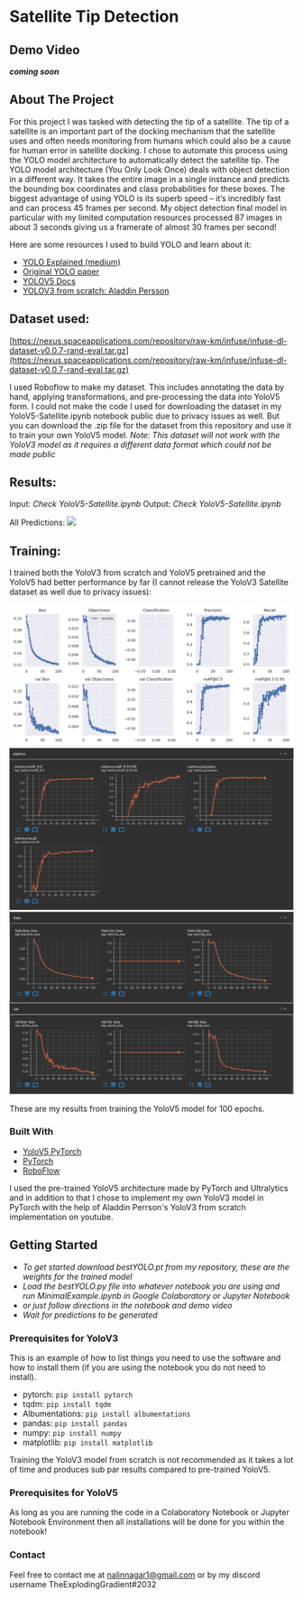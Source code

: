 # Satellite Tip Detection

## Demo Video

***coming soon***

<!-- ABOUT THE PROJECT -->
## About The Project

For this project I was tasked with detecting the tip of a satellite. The tip of a satellite is an important part of the docking mechanism that the satellite uses and often needs monitoring from humans which could also be a cause for human error in satellite docking. I chose to automate this process using the YOLO model architecture to automatically detect the satellite tip. The YOLO model architecture (You Only Look Once) deals with object detection in a different way. It takes the entire image in a single instance and predicts the bounding box coordinates and class probabilities for these boxes. The biggest advantage of using YOLO is its superb speed – it’s incredibly fast and can process 45 frames per second. My object detection final model in particular with my limited computation resources processed 87 images in about 3 seconds giving us a framerate of almost 30 frames per second!

Here are some resources I used to build YOLO and learn about it:

* [YOLO Explained (medium)](https://towardsdatascience.com/yolo-you-only-look-once-real-time-object-detection-explained-492dc9230006)
* [Original YOLO paper](https://arxiv.org/abs/1506.02640)
* [YOLOV5 Docs](https://docs.ultralytics.com/)
* [YOLOV3 from scratch: Aladdin Persson](https://www.youtube.com/watch?v=Grir6TZbc1M)

## Dataset used:

[https://nexus.spaceapplications.com/repository/raw-km/infuse/infuse-dl-dataset-v0.0.7-rand-eval.tar.gz](https://nexus.spaceapplications.com/repository/raw-km/infuse/infuse-dl-dataset-v0.0.7-rand-eval.tar.gz)

I used Roboflow to make my dataset. This includes annotating the data by hand, applying transformations, and pre-processing the data into YoloV5 form. I could not make the code I used for downloading the dataset in my YoloV5-Satellite.ipynb notebook public due to privacy issues as well. But you can download the .zip file for the dataset from this repository and use it to train your own YoloV5 model. 
*Note: This dataset will not work with the YoloV3 model as it requires a different data format which could not be made public*
 

## Results: 
Input: *Check YoloV5-Satellite.ipynb*
Output: *Check YoloV5-Satellite.ipynb*

All Predictions: ![](movie.gif)

## Training:

I trained both the YoloV3 from scratch and YoloV5 pretrained and the YoloV5 had better performance by far (I cannot release the YoloV3 Satellite dataset as well due to privacy issues):

![](images/YOLO100epochs.png)
![](images/TrainingResults1.png)
![](images/TrainingResults2.png)

These are my results from training the YoloV5 model for 100 epochs.

### Built With

* [YoloV5 PyTorch](https://pytorch.org/hub/ultralytics_yolov5/)
* [PyTorch](https://pytorch.org/)
* [RoboFlow](https://roboflow.ai/)

I used the pre-trained YoloV5 architecture made by PyTorch and Ultralytics and in addition to that I chose to implement my own YoloV3 model in PyTorch with the help of Aladdin Perrson's YoloV3 from scratch implementation on youtube.


<!-- GETTING STARTED -->
## Getting Started
* *To get started download bestYOLO.pt from my repository, these are the weights for the trained model*
* *Load the bestYOLO.py file into whatever notebook you are using and run MinimalExample.ipynb in Google Colaboratory or Jupyter Notebook*
* *or just follow directions in the notebook and demo video*
* *Wait for predictions to be generated*


### Prerequisites for YoloV3

This is an example of how to list things you need to use the software and how to install them (if you are using the notebook you do not need to install).
* pytorch:
  ```pip install pytorch```
* tqdm:
  ```pip install tqdm```
* Albumentations:
  ```pip install albumentations```
* pandas:
  ```pip install pandas```
* numpy:
  ```pip install numpy```
* matplotlib:
  ```pip install matplotlib```

Training the YoloV3 model from scratch is not recommended as it takes a lot of time and produces sub par results compared to pre-trained YoloV5.

### Prerequisites for YoloV5

As long as you are running the code in a Colaboratory Notebook or Jupyter Notebook Environment then all installations will be done for you within the notebook!

### Contact

Feel free to contact me at nalinnagar1@gmail.com or by my discord username TheExplodingGradient#2032
